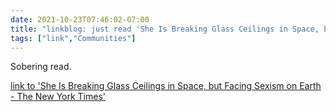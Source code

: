 ```yaml
---
date: 2021-10-23T07:46:02-07:00
title: "linkblog: just read 'She Is Breaking Glass Ceilings in Space, but Facing Sexism on Earth - The New York Times'"
tags: ["link","Communities"]
---
```

Sobering read.
 
[link to 'She Is Breaking Glass Ceilings in Space, but Facing Sexism on Earth - The New York Times'](https://www.nytimes.com/2021/10/23/world/asia/china-space-women-wang-yaping.html)
